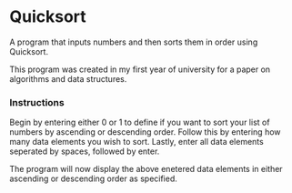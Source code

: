 # Quicksort

A program that inputs numbers and then sorts them in order using Quicksort.

This program was created in my first year of university for a paper on algorithms and data structures.


### Instructions

Begin by entering either 0 or 1 to define if you want to sort your list of numbers by ascending or descending order.
Follow this by entering how many data elements you wish to sort.
Lastly, enter all data elements seperated by spaces, followed by enter.

The program will now display the above enetered data elements in either ascending or descending order as specified.
